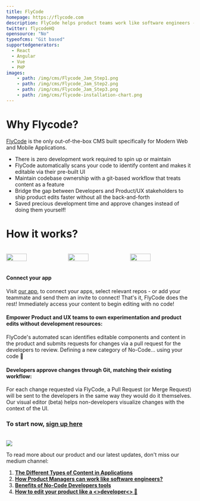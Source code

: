 ```yaml
---
title: FlyCode
homepage: https://flycode.com
description: FlyCode helps product teams work like software engineers - to ship better products, faster with no-code 
twitter: flycodeHQ
opensource: "No"
typeofcms: "Git based"
supportedgenerators:
  - React
  - Angular
  - Vue
  - PHP
images:
    - path: /img/cms/Flycode_Jam_Step1.png
    - path: /img/cms/Flycode_Jam_Step2.png
    - path: /img/cms/Flycode_Jam_Step3.png
    - path: /img/cms/flycode-installation-chart.png
---
```


												
# Why Flycode?

[FlyCode](https://www.flycode.com/) is the only out-of-the-box CMS built specifically for Modern Web and Mobile Applications. 
- There is zero development work required to spin up or maintain
- FlyCode automatically scans your code to identify content and makes it editable via their pre-built UI 
- Maintain codebase ownership with a git-based workflow that treats content as a feature
- Bridge the gap between Developers and Product/UX stakeholders to ship product edits faster without all the back-and-forth
- Saved precious development time and approve changes instead of doing them yourself!


# How it works?
<br/>
<div style="display:flex;flex-direction:row;width:100%">
	<img style="width:33%" src="/img/cms/Flycode_Jam_Step1.png" />
	<img style="width:33%" src="/img/cms/Flycode_Jam_Step2.png" />
	<img style="width:33%"  src="/img/cms/Flycode_Jam_Step3.png" />

</div>
<br/>

#### Connect your app 
Visit [our app](https://www.flycode.com/developers), to connect your apps, select relevant repos - or add your teammate and send them an invite to connect!
That's it, FlyCode does the rest! Immediately access your content to begin editing with no code!

#### Empower Product and UX teams to own experimentation and product edits without development resources:
FlyCode's automated scan identifies editable components and content in the product and submits requests for changes via a pull request for the developers to review.
Defining a new category of No-Code… using your code 🤯

#### Developers approve changes through Git, matching their existing workflow:
For each change requested via FlyCode, a Pull Request (or Merge Request) will be sent to the developers in the same way they would do it themselves.
Our visual editor (beta) helps non-developers visualize changes with the context of the UI.


### To start now, [sign up here](https://app.flycode.com)

<br />
<img style="width:"50%" src="/img/cms/flycode-installation-chart.png" >
<br/>


To read more about our product and our latest updates, don't miss our medium channel:

1. [**The Different Types of Content in Applications**](https://medium.com/flycode/the-different-types-of-content-in-applications-962c6a4c3bf7)
2. [**How Product Managers can work like software engineers?**](https://medium.com/flycode/how-product-managers-can-work-work-like-software-engineers-3dc34429c1e9)
3. [**Benefits of No-Code Developers tools**](https://medium.com/flycode/benefits-of-no-code-developers-tools-f2c6d9fd5f80)
4. [**How to edit your product like a <>developer<> 🤘**](https://medium.com/flycode/how-to-edit-your-product-like-a-developer-13d6da375e58)

